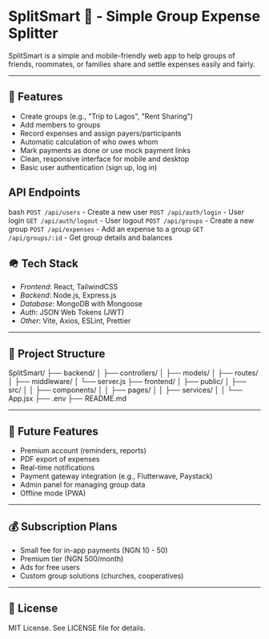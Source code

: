 # SplitSmart 💸 - Simple Group Expense Splitter

SplitSmart is a simple and mobile-friendly web app to help groups of friends, roommates, or families share and settle expenses easily and fairly.

---



## 🚀 Features
- Create groups (e.g., "Trip to Lagos", "Rent Sharing")
- Add members to groups
- Record expenses and assign payers/participants
- Automatic calculation of who owes whom
- Mark payments as done or use mock payment links
- Clean, responsive interface for mobile and desktop
- Basic user authentication (sign up, log in)

## API Endpoints
bash 
`POST /api/users` - Create a new user
`POST /api/auth/login` - User login
`GET /api/auth/logout` - User logout
`POST /api/groups` - Create a new group
`POST /api/expenses` - Add an expense to a group
`GET /api/groups/:id` - Get group details and balances


## 🪖 Tech Stack
- *Frontend*: React, TailwindCSS
- *Backend*: Node.js, Express.js
- *Database*: MongoDB with Mongoose
- *Auth*: JSON Web Tokens (JWT)
- *Other*: Vite, Axios, ESLint, Prettier

---

## 📂 Project Structure

SplitSmart/
├── backend/
│   ├── controllers/
│   ├── models/
│   ├── routes/
│   ├── middleware/
│   └── server.js
├── frontend/
│   ├── public/
│   ├── src/
│   │   ├── components/
│   │   ├── pages/
│   │   ├── services/
│   │   └── App.jsx
├── .env
├── README.md


---


## 🌟 Future Features
- Premium account (reminders, reports)
- PDF export of expenses
- Real-time notifications
- Payment gateway integration (e.g., Flutterwave, Paystack)
- Admin panel for managing group data
- Offline mode (PWA)

---

## 💰 Subscription Plans
- Small fee for in-app payments (NGN 10 - 50)
- Premium tier (NGN 500/month)
- Ads for free users
- Custom group solutions (churches, cooperatives)

---


## 💪 License
MIT License. See LICENSE file for details.
